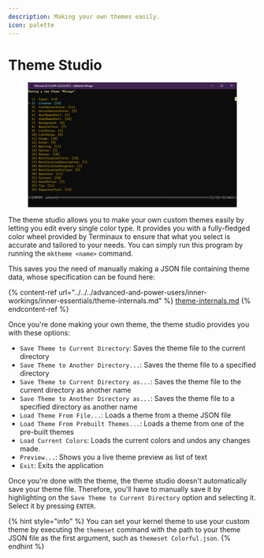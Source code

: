 ```yaml
---
description: Making your own themes easily.
icon: palette
---
```


# Theme Studio

<figure><img src="../../../.gitbook/assets/044-themestudio.png" alt=""><figcaption></figcaption></figure>

The theme studio allows you to make your own custom themes easily by letting you edit every single color type. It provides you with a fully-fledged color wheel provided by Terminaux to ensure that what you select is accurate and tailored to your needs. You can simply run this program by running the `mktheme <name>` command.

This saves you the need of manually making a JSON file containing theme data, whose specification can be found here:

{% content-ref url="../../../advanced-and-power-users/inner-workings/inner-essentials/theme-internals.md" %}
[theme-internals.md](../../../advanced-and-power-users/inner-workings/inner-essentials/theme-internals.md)
{% endcontent-ref %}

Once you're done making your own theme, the theme studio provides you with these options:

* `Save Theme to Current Directory`: Saves the theme file to the current directory
* `Save Theme to Another Directory...`: Saves the theme file to a specified directory
* `Save Theme to Current Directory as...`: Saves the theme file to the current directory as another name
* `Save Theme to Another Directory as...`: Saves the theme file to a specified directory as another name
* `Load Theme From File...`: Loads a theme from a theme JSON file
* `Load Theme From Prebuilt Themes...`: Loads a theme from one of the pre-built themes
* `Load Current Colors`: Loads the current colors and undos any changes made.
* `Preview...`: Shows you a live theme preview as list of text
* `Exit`: Exits the application

Once you're done with the theme, the theme studio doesn't automatically save your theme file. Therefore, you'll have to manually save it by highlighting on the `Save Theme to Current Directory` option and selecting it. Select it by pressing `ENTER`.

{% hint style="info" %}
You can set your kernel theme to use your custom theme by executing the `themeset` command with the path to your theme JSON file as the first argument, such as `themeset Colorful.json`.
{% endhint %}
